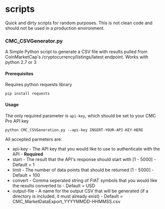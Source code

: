 # scripts
Quick and dirty scripts for random purposes. This is not clean code and should not be used in a production environment. 


### CMC_CSVGenerator.py
A Simple Python script to generate a CSV file with results pulled from CoinMarketCap's /cryptocurrency/listings/latest endpoint. Works with python 2.7 or 3

#### Prerequisites

Requires python requests library

```
pip install requests
```

#### Usage

The only required parameter is `api-key`, which should be set to your CMC Pro API key

```
python CMC_CSVGeneration.py --api-key INSERT-YOUR-API-KEY-HERE
```

All accepted parmeters are: 

* api-key - The API key that you would like to use to authenticate with the API - __Required__
* start - The result that the API's response should start with [1 - 5000] - Default = 1 
* limit - The number of data points that should be returned [1 - 5000] - Default = 100
* convert - Comma seperated string of FIAT symbols that you would like the results converted to - Default = USD
* output-file - A name for the output CSV that will be generated (if a directory is included, it must already exist) - Default = CMC_MarketDataExport_YYYYMMDD-HHMMSS.csv
